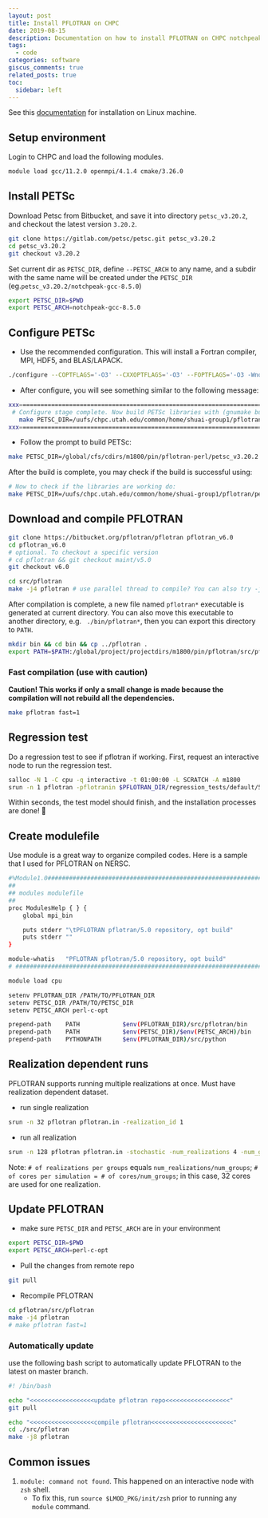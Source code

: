 ```yaml
---
layout: post
title: Install PFLOTRAN on CHPC
date: 2019-08-15
description: Documentation on how to install PFLOTRAN on CHPC notchpeak or similar HPC system
tags:
  - code
categories: software
giscus_comments: true
related_posts: true
toc:
  sidebar: left
---
```


See this [documentation](https://www.pflotran.org/documentation/user_guide/how_to/installation/linux.html#linux-install) for installation on Linux machine.

## Setup environment
Login to CHPC and load the following modules. 
```bash
module load gcc/11.2.0 openmpi/4.1.4 cmake/3.26.0
```

## Install PETSc

Download Petsc from Bitbucket, and save it into directory `petsc_v3.20.2`, and checkout the latest version `3.20.2`.

```bash
git clone https://gitlab.com/petsc/petsc.git petsc_v3.20.2
cd petsc_v3.20.2
git checkout v3.20.2
```

Set current dir as `PETSC_DIR`, define `--PETSC_ARCH` to any name, and a subdir with the same name will be created under the `PETSC_DIR` (eg.`petsc_v3.20.2/notchpeak-gcc-8.5.0`)

```bash
export PETSC_DIR=$PWD
export PETSC_ARCH=notchpeak-gcc-8.5.0
```

## Configure PETSc

- Use the recommended configuration. This will install a Fortran compiler, MPI, HDF5, and BLAS/LAPACK.

```bash
./configure --COPTFLAGS='-O3' --CXXOPTFLAGS='-O3' --FOPTFLAGS='-O3 -Wno-unused-function -fallow-argument-mismatch' --with-debugging=no --download-mpich=yes --download-hdf5=yes --download-hdf5-fortran-bindings=yes --download-fblaslapack=yes --download-metis=yes --download-parmetis=yes
```

- After configure, you will see something similar to the following message:

```bash
xxx=========================================================================xxx
 # Configure stage complete. Now build PETSc libraries with (gnumake build):
   make PETSC_DIR=/uufs/chpc.utah.edu/common/home/shuai-group1/pflotran/petsc_v3.21.4 PETSC_ARCH=notchpeak-gcc-8.5.0 all
xxx=========================================================================xxx
```

- Follow the prompt to build PETSc:

```bash
make PETSC_DIR=/global/cfs/cdirs/m1800/pin/pflotran-perl/petsc_v3.20.2 PETSC_ARCH=perl-c-opt all
```

After the build is complete, you may check if the build is successful using:

```bash
# Now to check if the libraries are working do:
make PETSC_DIR=/uufs/chpc.utah.edu/common/home/shuai-group1/pflotran/petsc_v3.21.4 PETSC_ARCH=notchpeak-gcc-8.5.0 all
```
## Download and compile PFLOTRAN

```bash
git clone https://bitbucket.org/pflotran/pflotran pflotran_v6.0
cd pflotran_v6.0
# optional. To checkout a specific version
# cd pflotran && git checkout maint/v5.0
git checkout v6.0

cd src/pflotran
make -j4 pflotran # use parallel thread to compile? You can also try -j8, -j16... if more cores are available
```

After compilation is complete, a new file named `pflotran*` executable is generated at current directory. You can also move this executable to another directory, e.g. ` ./bin/pflotran*`, then you can export this directory to `PATH`.

```bash
mkdir bin && cd bin && cp ../pflotran .
export PATH=$PATH:/global/project/projectdirs/m1800/pin/pflotran/src/pflotran/bin
```
### Fast compilation (use with caution)

**Caution! This works if only a small change is made because the compilation will not rebuild all the dependencies.**

```bash
make pflotran fast=1
```

## Regression test

Do a regression test to see if pflotran if working. First, request an interactive node to run the regression test.

```bash
salloc -N 1 -C cpu -q interactive -t 01:00:00 -L SCRATCH -A m1800
srun -n 1 pflotran -pflotranin $PFLOTRAN_DIR/regression_tests/default/543/543_flow.in # need to use one core to run this example
```

Within seconds, the test model should finish, and the installation processes are done! 🎉

## Create modulefile
Use module is a great way to organize compiled codes. Here is a sample that I used for PFLOTRAN on NERSC.

```bash
#%Module1.0#####################################################################
##
## modules modulefile
##
proc ModulesHelp { } {
    global mpi_bin

    puts stderr "\tPFLOTRAN pflotran/5.0 repository, opt build"
    puts stderr ""
}

module-whatis   "PFLOTRAN pflotran/5.0 repository, opt build"
# #############################################################################

module load cpu

setenv PFLOTRAN_DIR /PATH/TO/PFLOTRAN_DIR
setenv PETSC_DIR /PATH/TO/PETSC_DIR
setenv PETSC_ARCH perl-c-opt

prepend-path    PATH            $env(PFLOTRAN_DIR)/src/pflotran/bin
prepend-path    PATH            $env(PETSC_DIR)/$env(PETSC_ARCH)/bin
prepend-path    PYTHONPATH      $env(PFLOTRAN_DIR)/src/python

```

## Realization dependent runs

PFLOTRAN supports running multiple realizations at once. Must have realization dependent dataset.

- run single realization

```bash
srun -n 32 pflotran pflotran.in -realization_id 1
```

- run all realization

```bash
srun -n 128 pflotran pflotran.in -stochastic -num_realizations 4 -num_groups 4
```

Note: `# of realizations per groups` equals `num_realizations/num_groups`; `# of cores per simulation = # of cores/num_groups`; in this case, 32 cores are used for one realization.

## Update PFLOTRAN

-  make sure `PETSC_DIR` and `PETSC_ARCH` are in your environment

```bash
export PETSC_DIR=$PWD
export PETSC_ARCH=perl-c-opt
```

- Pull the changes from remote repo

```bash
git pull 
```

- Recompile PFLOTRAN

```bash
cd pflotran/src/pflotran
make -j4 pflotran
# make pflotran fast=1
```

### Automatically update

use the following bash script to automatically update PFLOTRAN to the latest on master branch.

```bash
#! /bin/bash

echo "<<<<<<<<<<<<<<<<<<update pflotran repo<<<<<<<<<<<<<<<<<<"
git pull

echo "<<<<<<<<<<<<<<<<<<compile pflotran<<<<<<<<<<<<<<<<<<<<<<<"
cd ./src/pflotran
make -j8 pflotran
```

## Common issues
1. `module: command not found`. This happened on an interactive node with `zsh` shell.
	- To fix this, run `source $LMOD_PKG/init/zsh` prior to running any `module` command.